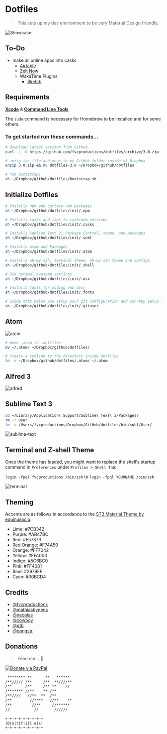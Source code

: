 # Dotfiles

> This sets up my dev environment to be very Material Design friendly.

![Showcase](img/showcase.png)

## To-Do

- make all online apps into casks
    + [Airtable](https://airtable.com/mac)
    + [Zeit Now]()
    + WakaTime Plugins
        + [Sketch](https://github.com/wakatime/sketch-wakatime/releases/latest)

## Requirements

**[Xcode](https://developer.apple.com/xcode/)** &amp; **[Command Line Tools](https://developer.apple.com/downloads)**

The `sudo` command is necessary for Homebrew to be installed and for some others.

### To get started run these commands...

```bash
# download latest version from Github
curl -L -O https://github.com/fvcproductions/dotfiles/archive/3.0.zip

# unzip the file and move to my GitHub folder inside of Dropbox
unzip 3.0.zip && mv dotfiles-3.0 ~/Dropbox/github/dotfiles

# run bootstrap!
sh ~/Dropbox/github/dotfiles/bootstrap.sh
```

## Initialize Dotfiles

```bash
# Installs npm and certain npm packages
sh ~/Dropbox/github/dotfiles/init/.npm

# Installs casks and taps to caskroom-versions
sh ~/Dropbox/github/dotfiles/init/.casks

# Installs Sublime Text 3, Package Control, theme, and packages
sh ~/Dropbox/github/dotfiles/init/.subl

# Installs Atom and Packages
sh ~/Dropbox/github/dotfiles/init/.atom

# Installs oh-my-zsh, terminal theme, oh-my-zsh theme and configs
sh ~/Dropbox/github/dotfiles/init/.shell

# OSX optimal awesome settings
sh ~/Dropbox/github/dotfiles/init/.osx

# Installs fonts for coding and docs
sh ~/Dropbox/github/dotfiles/init/.fonts

# Guide that helps you setup your git configuration and ssh-key setup for Github and Bitbucket
sh ~/Dropbox/github/dotfiles/init/.gituser
```

## Atom

![atom](https://i.imgur.com/HQKpe76.png)

```bash
# move .atom to .dotfiles
mv ~/.atom/ ~/Dropbox/github/dotfiles/

# create a symlink to the directory inside dotfiles
ln -s ~/Dropbox/github/dotfiles/.atom/ ~/.atom
```

## Alfred 3

![alfred](img/alfred.png)

## Sublime Text 3

```bash
cd ~/Library/Application\ Support/Sublime\ Text\ 3/Packages/
rm -r User
ln -s /Users/fvcproductions/Dropbox/GitHub/dotfiles/bin/subl/User/
```

![sublime-text](img/sublime-text.png)

## Terminal and Z-shell Theme

Once the theme has loaded, you might want to replace the shell's startup command in `Preferences` under `Profiles > Shell Tab`:

`login -fpql fvcproductions /bin/zsh` to `login -fpql YOURNAME /bin/zsh`

![terminal](img/terminal.png)

## Theming

Accents are as follows in accordance to the [ST3 Material Theme by equinusocio](https://github.com/equinusocio/material-theme):

- Lime: #7CB342
- Purple: #AB47BC
- Red: #E57373
- Red Orange: #F74A50
- Orange: #FF7042
- Yellow: #FFA000
- Indigo: #5C6BC0
- Pink: #FF4081
- Blue: #2979FF
- Cyan: #00BCD4

## Credits

- [@fvcproductions](https://github.com/fvcproductions/)
- [@mathiasbynens](https://github.com/mathiasbynens/dotfiles)
- [@necolas](https://github.com/necolas/dotfiles)
- [@cowboy](https://github.com/cowboy/dotfiles/)
- [@ptb](https://github.com/ptb/Mac-OS-X-Lion-Setup)
- [@pongstr](https://twitter.com/pongstr)

## Donations

> Feed me... 🍕

[![Donate via PayPal](https://raw.github.com/xioTechnologies/PayPal-Button/master/PayPal%20Button.png)](http://paypal.me/fvcproductions)

```txt
 ******** **      **   ******
/**///// /**     /**  **////**
/**      /**     /** **    //
/******* //**    ** /**
/**////   //**  **  /**
/**        //****   //**    **
/**         //**     //******
//           //       //////

+-+-+-+-+-+-+-+-+
|D|o|t|f|i|l|e|s|
+-+-+-+-+-+-+-+-+
```
